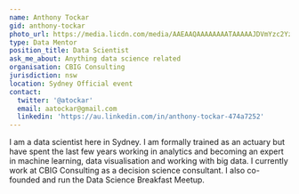 ```yaml
---
name: Anthony Tockar
gid: anthony-tockar
photo_url: https://media.licdn.com/media/AAEAAQAAAAAAAATAAAAAJDVmYzc2YzE5LWM2NTQtNGNlYS04ZWMzLTIyZjE3MjFjZGQ4MA.jpg
type: Data Mentor
position_title: Data Scientist
ask_me_about: Anything data science related
organisation: CBIG Consulting
jurisdiction: nsw
location: Sydney Official event
contact:
  twitter: '@atockar'
  email: aatockar@gmail.com
  linkedin: 'https://au.linkedin.com/in/anthony-tockar-474a7252'
---
```


I am a data scientist here in Sydney. I am formally trained as an actuary but have spent the last few years working in analytics and becoming an expert in machine learning, data visualisation and working with big data.
I currently work at CBIG Consulting as a decision science consultant.
I also co-founded and run the Data Science Breakfast Meetup.
